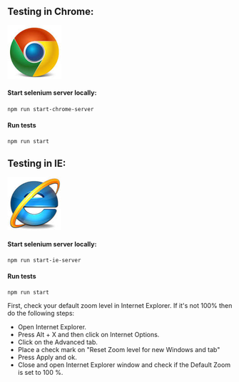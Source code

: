 ## Testing in Chrome:

![chrome logo](images/chrome.jpg)

#### Start selenium server locally:
`npm run start-chrome-server`
#### Run tests
`npm run start`

## Testing in IE:

![ie logo](images/ie.jpg)

#### Start selenium server locally:
`npm run start-ie-server`
#### Run tests
`npm run start`

First, check your default zoom level in Internet Explorer. If it's not 100% then do the following steps:

* Open Internet Explorer.
* Press Alt + X and then click on Internet Options.
* Click on the Advanced tab.
* Place a check mark on "Reset Zoom level for new Windows and tab"
* Press Apply and ok.
* Close and open Internet Explorer window and check if the Default Zoom is set to 100 %.